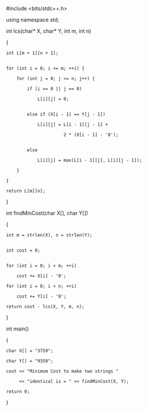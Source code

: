 #include <bits/stdc++.h>

using namespace std;
 

int lcs(char* X, char* Y, int m, int n)

{
    
    int L[m + 1][n + 1];
 
    
    for (int i = 0; i <= m; ++i) {
        
        for (int j = 0; j <= n; j++) {
 
            if (i == 0 || j == 0)
                
                L[i][j] = 0;
 
            
            else if (X[i - 1] == Y[j - 1])
                
                L[i][j] = L[i - 1][j - 1] + 
                          
                          2 * (X[i - 1] - '0');
 
            
            else
                
                L[i][j] = max(L[i - 1][j], L[i][j - 1]);
        
        }
    
    }
 
    return L[m][n];

}
 

int findMinCost(char X[], char Y[])

{
    
    int m = strlen(X), n = strlen(Y);
 
    
    int cost = 0;
 
    
    for (int i = 0; i < m; ++i)
        
        cost += X[i] - '0';
 
    for (int i = 0; i < n; ++i)
        
        cost += Y[i] - '0';
 
    return cost - lcs(X, Y, m, n);

}
 

int main()

{
    
    char X[] = "3759";
    
    char Y[] = "9350";
    
    cout << "Minimum Cost to make two strings "
         
         << "identical is = " << findMinCost(X, Y);
    
    return 0;

}
